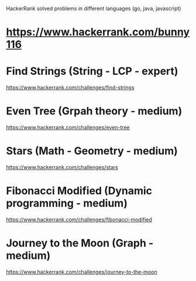 HackerRank solved problems in different languages (go, java, javascript)

https://www.hackerrank.com/bunny116
=================================

# Find Strings (String - LCP - expert)
https://www.hackerrank.com/challenges/find-strings

# Even Tree (Grpah theory - medium)
https://www.hackerrank.com/challenges/even-tree

# Stars (Math - Geometry - medium)
https://www.hackerrank.com/challenges/stars

# Fibonacci Modified (Dynamic programming - medium)
https://www.hackerrank.com/challenges/fibonacci-modified

# Journey to the Moon (Graph - medium)
https://www.hackerrank.com/challenges/journey-to-the-moon

